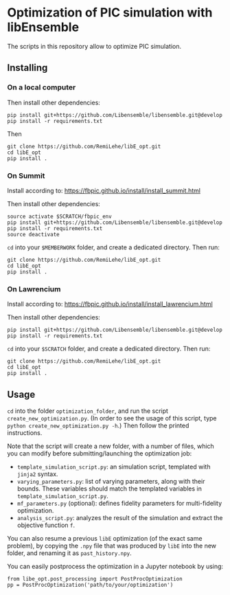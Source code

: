 # Optimization of PIC simulation with libEnsemble

The scripts in this repository allow to optimize PIC simulation.

## Installing

### On a local computer

Then install other dependencies:
```
pip install git+https://github.com/Libensemble/libensemble.git@develop
pip install -r requirements.txt
```

Then
```
git clone https://github.com/RemiLehe/libE_opt.git
cd libE_opt
pip install .
```

### On Summit

Install according to:
https://fbpic.github.io/install/install_summit.html

Then install other dependencies:
```
source activate $SCRATCH/fbpic_env
pip install git+https://github.com/Libensemble/libensemble.git@develop
pip install -r requirements.txt
source deactivate
```

`cd` into your `$MEMBERWORK` folder, and create a dedicated directory. Then run:
```
git clone https://github.com/RemiLehe/libE_opt.git
cd libE_opt
pip install .
```

### On Lawrencium

Install according to:
https://fbpic.github.io/install/install_lawrencium.html

Then install other dependencies:
```
pip install git+https://github.com/Libensemble/libensemble.git@develop
pip install -r requirements.txt
```

`cd` into your `$SCRATCH` folder, and create a dedicated directory. Then run:
```
git clone https://github.com/RemiLehe/libE_opt.git
cd libE_opt
pip install .
```

## Usage

`cd` into the folder `optimization_folder`, and run the script
`create_new_optimization.py`. (In order to see the usage of this script,
type `python create_new_optimization.py -h`.) Then follow the printed instructions.

Note that the script will create a new folder, with a number of files,
which you can modify before submitting/launching the optimization job:

- `template_simulation_script.py`: an simulation script, templated with `jinja2` syntax.
- `varying_parameters.py`: list of varying parameters, along with their bounds. These variables should match the templated variables in `template_simulation_script.py`.
- `mf_parameters.py` (optional): defines fidelity parameters for multi-fidelity optimization.
- `analysis_script.py`: analyzes the result of the simulation and extract the objective function `f`.

You can also resume a previous `libE` optimization (of the exact same problem), by copying the `.npy` file that was produced by `libE` into the new folder, and renaming it as `past_history.npy`.

You can easily postprocess the optimization in a Jupyter notebook by using:
```
from libe_opt.post_processing import PostProcOptimization
pp = PostProcOptimization('path/to/your/optimization')
```
